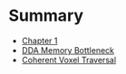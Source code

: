 # Summary

- [Chapter 1](./chapter_1.md)
- [DDA Memory Bottleneck](./dda-memory.md)
- [Coherent Voxel Traversal](./cvt.md)
